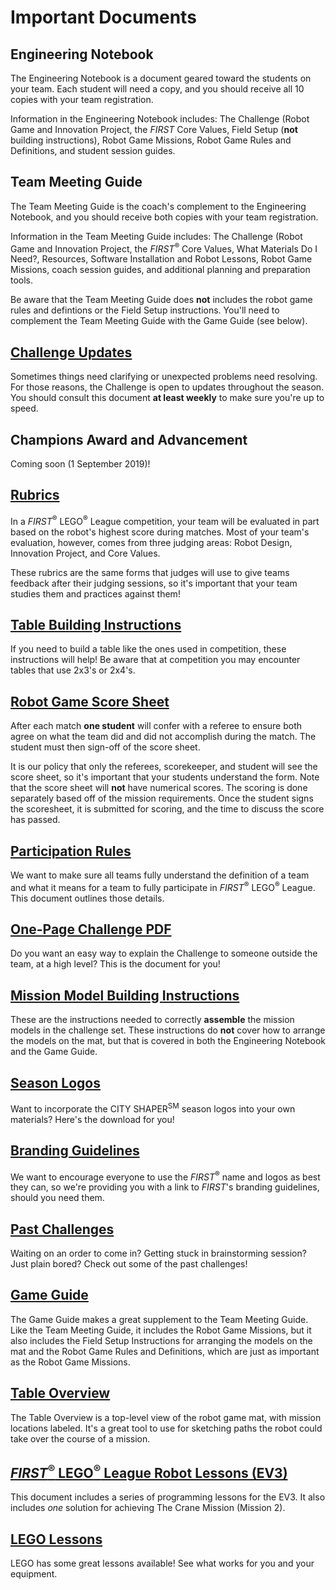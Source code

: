 # Important Documents

## Engineering Notebook

The Engineering Notebook is a document geared toward the students on your team. Each student will need a copy, and you should receive all 10 copies with your team registration.

Information in the Engineering Notebook includes: The Challenge (Robot Game and Innovation Project, the *FIRST* Core Values, Field Setup (**not** building instructions), Robot Game Missions, Robot Game Rules and Definitions, and student session guides.


## Team Meeting Guide

The Team Meeting Guide is the coach's complement to the Engineering Notebook, and you should receive both copies with your team registration.

Information in the Team Meeting Guide includes: The Challenge (Robot Game and Innovation Project, the *FIRST*<sup>&reg;</sup> Core Values, What Materials Do I Need?, Resources, Software Installation and Robot Lessons, Robot Game Missions, coach session guides, and additional planning and preparation tools.

Be aware that the Team Meeting Guide does **not** includes the robot game rules and defintions or the Field Setup instructions. You'll need to complement the Team Meeting Guide with the Game Guide (see below).


## [Challenge Updates](https://firstinspiresst01.blob.core.windows.net/fll/2020/city-shaper-challenge-updates.pdf)

Sometimes things need clarifying or unexpected problems need resolving. For those reasons, the Challenge is open to updates throughout the season. You should consult this document **at least weekly** to make sure you're up to speed.


## Champions Award and Advancement

Coming soon (1 September 2019)!


## [Rubrics](https://firstinspiresst01.blob.core.windows.net/fll/2020/first-lego-league-rubrics.pdf)

In a *FIRST*<sup>&reg;</sup> LEGO<sup>&reg;</sup> League competition, your team will be evaluated in part based on the robot's highest score during matches. Most of your team's evaluation, however, comes from three judging areas: Robot Design, Innovation Project, and Core Values.

These rubrics are the same forms that judges will use to give teams feedback after their judging sessions, so it's important that your team studies them and practices against them!


## [Table Building Instructions](https://www.firstinspires.org/sites/default/files/uploads/resource_library/fll/table-build.pdf)

If you need to build a table like the ones used in competition, these instructions will help! Be aware that at competition you may encounter tables that use 2x3's or 2x4's.


## [Robot Game Score Sheet](https://firstinspiresst01.blob.core.windows.net/fll/2020/city-shaper-scoresheet.pdf)

After each match **one student** will confer with a referee to ensure both agree on what the team did and did not accomplish during the match. The student must then sign-off of the score sheet.

It is our policy that only the referees, scorekeeper, and student will see the score sheet, so it's important that your students understand the form. Note that the score sheet will **not** have numerical scores. The scoring is done separately based off of the mission requirements. Once the student signs the scoresheet, it is submitted for scoring, and the time to discuss the score has passed.


## [Participation Rules](http://firstlegoleague.org/challenge#block-block-17)

We want to make sure all teams fully understand the definition of a team and what it means for a team to fully participate in *FIRST*<sup>&reg;</sup> LEGO<sup>&reg;</sup> League. This document outlines those details.


## [One-Page Challenge PDF](https://firstinspiresst01.blob.core.windows.net/fll/2020/city-shaper-challenge.pdf)

Do you want an easy way to explain the Challenge to someone outside the team, at a high level? This is the document for you!
	

## [Mission Model Building Instructions](http://www.firstlegoleague.org/missionmodelbuildinginstructions)

These are the instructions needed to correctly **assemble** the mission models in the challenge set. These instructions do **not** cover how to arrange the models on the mat, but that is covered in both the Engineering Notebook and the Game Guide.


## [Season Logos](https://firstinspiresst01.blob.core.windows.net/first-rise/city-shaper/CITY-SHAPER-logos.zip)

Want to incorporate the CITY SHAPER<sup>SM</sup> season logos into your own materials? Here's the download for you!


## [Branding Guidelines](https://firstinspiresst01.blob.core.windows.net/first-rise/city-shaper/FIRST-RISE-Style-Guide-programs-FLL-v3.pdf)

We want to encourage everyone to use the *FIRST*<sup>&reg;</sup> name and logos as best they can, so we're providing you with a link to *FIRST*'s branding guidelines, should you need them.


## [Past Challenges](http://www.firstlegoleague.org/past-challenges)

Waiting on an order to come in? Getting stuck in brainstorming session? Just plain bored? Check out some of the past challenges!


## [Game Guide](https://firstinspiresst01.blob.core.windows.net/fll/2020/city-shaper-game-guide-pdf.pdf)

The Game Guide makes a great supplement to the Team Meeting Guide. Like the Team Meeting Guide, it includes the Robot Game Missions, but it also includes the Field Setup Instructions for arranging the models on the mat and the Robot Game Rules and Definitions, which are just as important as the Robot Game Missions.


## [Table Overview](https://firstinspiresst01.blob.core.windows.net/fll/2020/city-shaper-table-overview.pdf)

The Table Overview is a top-level view of the robot game mat, with mission locations labeled. It's a great tool to use for sketching paths the robot could take over the course of a mission. 


## [*FIRST*<sup>&reg;</sup> LEGO<sup>&reg;</sup> League Robot Lessons (EV3)](https://firstinspiresst01.blob.core.windows.net/fll/2020/fll-ev3-overview.pdf)

This document includes a series of programming lessons for the EV3. It also includes *one* solution for achieving The Crane Mission (Mission 2).


## [LEGO Lessons](https://education.lego.com/en-us/lessons?domainredir=www.legoeducation.com)

LEGO has some great lessons available! See what works for you and your equipment.